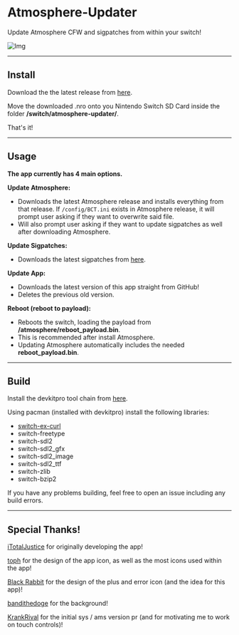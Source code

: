 # Atmosphere-Updater

Update Atmosphere CFW and sigpatches from within your switch!

![Img](img/example.jpg)

----

## Install

Download the the latest release from [here](https://github.com/eXhumer/atmosphere-updater/releases).

Move the downloaded .nro onto you Nintendo Switch SD Card inside the folder **/switch/atmosphere-updater/**.

That's it!

----

## Usage

__**The app currently has 4 main options.**__

**Update Atmosphere:**

* Downloads the latest Atmosphere release and installs everything from that release. If `/config/BCT.ini` exists in Atmosphere release, it will prompt user asking if they want to overwrite said file.
* Will also prompt user asking if they want to update sigpatches as well after downloading Atmosphere.

**Update Sigpatches:**

* Downloads the latest sigpatches from [here](https://github.com/eXhumer/patches/releases/latest).

**Update App:**

* Downloads the latest version of this app straight from GitHub!
* Deletes the previous old version.

**Reboot (reboot to payload):**

* Reboots the switch, loading the payload from **/atmosphere/reboot_payload.bin**.
* This is recommended after install Atmosphere.
* Updating Atmosphere automatically includes the needed **reboot_payload.bin**.

----

## Build

Install the devkitpro tool chain from [here](https://devkitpro.org/wiki/Getting_Started).

 Using pacman (installed with devkitpro) install the following libraries:
* [switch-ex-curl](https://www.github.com/eXhumer/switch-ex-curl/)
* switch-freetype
* switch-sdl2
* switch-sdl2_gfx
* switch-sdl2_image
* switch-sdl2_ttf
* switch-zlib
* switch-bzip2

If you have any problems building, feel free to open an issue including any build errors.
 
----

## Special Thanks!

[iTotalJustice](ITotalJustice) for originally developing the app!

[toph](https://github.com/sudot0ph) for the design of the app icon, as well as the most icons used within the app!

[Black Rabbit](https://github.com/BlackRabbit22) for the design of the plus and error icon (and the idea for this app)!

[bandithedoge](https://github.com/bandithedoge) for the background!

[KrankRival](https://github.com/KranKRival) for the initial sys / ams version pr (and for motivating me to work on touch controls)!
